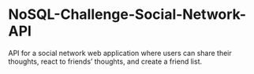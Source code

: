 # NoSQL-Challenge-Social-Network-API
API for a social network web application where users can share their thoughts, react to friends’ thoughts, and create a friend list.

